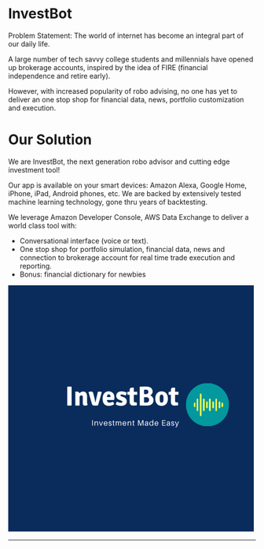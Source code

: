 # InvestBot

Problem Statement:
The world of internet has become an integral part of our daily life.

A large number of tech savvy college students and millennials have opened up brokerage accounts, inspired by the idea of FIRE (financial independence and retire early).

However, with increased popularity of robo advising, no one has yet to deliver an one stop shop for financial data, news, portfolio customization and execution.  

# Our Solution
We are InvestBot, the next generation robo advisor and cutting edge investment tool!

Our app is available on your smart devices: Amazon Alexa, Google Home, iPhone, iPad, Android phones, etc. 
We are backed by extensively tested machine learning technology,  gone thru years of backtesting.

We leverage Amazon Developer Console, AWS Data Exchange to deliver a world class tool with:
  - Conversational interface (voice or text).
  - One stop shop for portfolio simulation, financial data, news and connection to brokerage account for real time trade execution and reporting. 
  - Bonus: financial dictionary for newbies


![InvestBot](./Images/Invest_Made_Easy.png)

---
